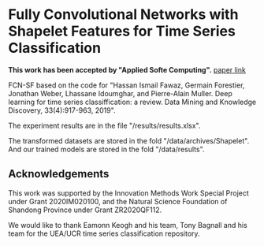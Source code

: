 # Fully Convolutional Networks with Shapelet Features for Time Series Classification

**This work has been accepted by "Applied Softe Computing".** [paper link](https://www.sciencedirect.com/science/article/abs/pii/S0020025522010532)

FCN-SF based on the code for "Hassan Ismail Fawaz, Germain Forestier, Jonathan Weber, Lhassane Idoumghar, and Pierre-Alain Muller. Deep learning for time series classiffication: a review. Data Mining and Knowledge Discovery, 33(4):917-963, 2019".

The experiment results are in the file "/results/results.xlsx".

The transformed datasets are stored in the fold "/data/archives/Shapelet". And our trained models are stored in the fold "/data/results".


## Acknowledgements
This work was supported by the Innovation Methods Work Special Project under Grant 2020IM020100, and the Natural Science Foundation of Shandong Province under Grant ZR2020QF112.

We would like to thank Eamonn Keogh and his team, Tony Bagnall and his team for the UEA/UCR time series classification repository.
